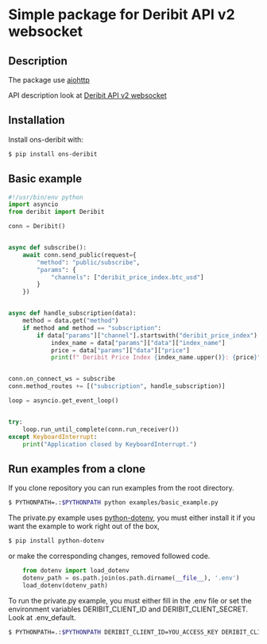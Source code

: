 # Simple package for Deribit API v2 websocket

## Description
The package use [aiohttp](https://aiohttp.readthedocs.io) 

API description look at [Deribit API v2 websocket](https://docs.deribit.com/v2/?python#json-rpc)

## Installation
Install ons-deribit with:
```bash
$ pip install ons-deribit
```
## Basic example
```python
#!/usr/bin/env python
import asyncio
from deribit import Deribit

conn = Deribit()


async def subscribe():
    await conn.send_public(request={
        "method": "public/subscribe",
        "params": {
            "channels": ["deribit_price_index.btc_usd"]
        }
    })


async def handle_subscription(data):
    method = data.get("method")
    if method and method == "subscription":
        if data["params"]["channel"].startswith("deribit_price_index"):
            index_name = data["params"]["data"]["index_name"]
            price = data["params"]["data"]["price"]
            print(f" Deribit Price Index {index_name.upper()}: {price}")


conn.on_connect_ws = subscribe
conn.method_routes += [("subscription", handle_subscription)]

loop = asyncio.get_event_loop()


try:
    loop.run_until_complete(conn.run_receiver())
except KeyboardInterrupt:
    print("Application closed by KeyboardInterrupt.")

```
## Run examples from a clone

If you clone repository you can run examples from the root directory.
```bash
$ PYTHONPATH=.:$PYTHONPATH python examples/basic_example.py
```

The private.py example uses [python-dotenv](https://github.com/theskumar/python-dotenv), you must either install it if you want the example to work right out of the box,
```bash
$ pip install python-dotenv
```
or make the corresponding changes, removed followed code.
```python
    from dotenv import load_dotenv
    dotenv_path = os.path.join(os.path.dirname(__file__), '.env')
    load_dotenv(dotenv_path)
```
To run the private.py example, you must either fill in the .env file or set the environment variables DERIBIT_CLIENT_ID and DERIBIT_CLIENT_SECRET. Look at .env_default. 
```bash
$ PYTHONPATH=.:$PYTHONPATH DERIBIT_CLIENT_ID=YOU_ACCESS_KEY DERIBIT_CLIENT_SECRET=YOU_ACCESS_SECRET python examples/private.py
```
